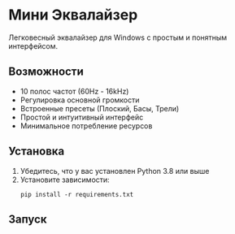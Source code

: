 # Мини Эквалайзер

Легковесный эквалайзер для Windows с простым и понятным интерфейсом.

## Возможности

- 10 полос частот (60Hz - 16kHz)
- Регулировка основной громкости
- Встроенные пресеты (Плоский, Басы, Трели)
- Простой и интуитивный интерфейс
- Минимальное потребление ресурсов

## Установка

1. Убедитесь, что у вас установлен Python 3.8 или выше
2. Установите зависимости:
   ```
   pip install -r requirements.txt
   ```

## Запуск
